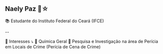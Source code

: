 Naely Paz 👋☆
--

📚 Estudante do Instituto Federal do Ceará (IFCE)

--

🔎 Interesses ⤵️
📍 Química Geral
📍 Pesquisa e Investigação na área de Perícia em Locais de Crime (Perícia de Cena de Crime)
